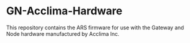 # GN-Acclima-Hardware
This repository contains the ARS firmware for use with the Gateway and Node hardware manufactured by Acclima Inc.
